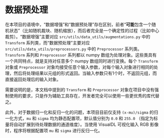 # 数据预处理

在本项目的语境中，“数据增强”和“数据预处理”存在区别，前者“**可能**包含一个随机状态”（比如随机裁块、随机缩放），而后者完全是一个确定性的过程（比如中心裁剪）。“数据增强”主要对应 `src/utils/data_utils/augmentations.py` 中的 `Transform` 系列类，而“数据预处理”主要对应 `src/utils/data_utils/preprocessors.py` 中的 `Preprocessor` 系列类。`Transform` 系列和 `Preprocessor` 系列都以 numpy 数组为处理对象。这些类具有一个共同特点，就是支持对任意多个 numpy 数组同时进行变换。每个 `Transform` 对象或 `Preprocessor` 对象均接受任意个输入参数，对每个输入对象进行相同的处理，然后将处理结果以元组的形式返回。当输入参数只有1个时，不返回元组，而直接返回处理后的输入对象。

需要说明的是，本文档中提到的 `Transform` 和 `Preprocessor` 对象在项目中没有强制使用的要求，只是作为辅助工具存在，开发者完全可以使用一些更优秀的库代替之。

此外，对于数据归一化和反归一化的问题，本项目目前仅支持 `(x-mu)/sigma` 的归一化方式，`mu` 和 `sigma` 均为静态配置项，默认值分别为 `0.0` 和 `255.0` （指定为标量将自动扩展到待处理数据的通道维度）。当使用 VisualDL 可视化输入 RGB 影像时，程序将根据配置项 `mu` 和 `sigma` 进行反归一化。